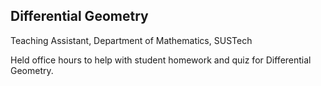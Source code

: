 ## Differential Geometry
Teaching Assistant, Department of Mathematics, SUSTech  

Held office hours to help with student homework and quiz for Differential Geometry.
